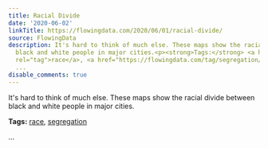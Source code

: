 ```yaml
---
title: Racial Divide
date: '2020-06-02'
linkTitle: https://flowingdata.com/2020/06/01/racial-divide/
source: FlowingData
description: It's hard to think of much else. These maps show the racial divide between
  black and white people in major cities.<p><strong>Tags:</strong> <a href="https://flowingdata.com/tag/race/"
  rel="tag">race</a>, <a href="https://flowingdata.com/tag/segregation/" rel="tag">segregation</a></p>
  ...
disable_comments: true
---
```

It's hard to think of much else. These maps show the racial divide between black and white people in major cities.<p><strong>Tags:</strong> <a href="https://flowingdata.com/tag/race/" rel="tag">race</a>, <a href="https://flowingdata.com/tag/segregation/" rel="tag">segregation</a></p> ...